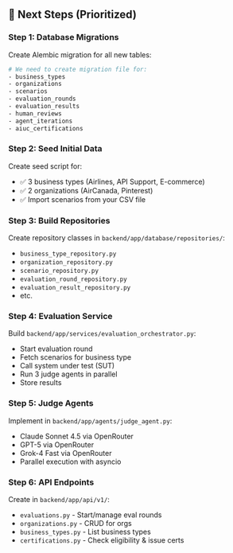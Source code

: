 ## 🎯 Next Steps (Prioritized)

### **Step 1: Database Migrations** 
Create Alembic migration for all new tables:
```bash
# We need to create migration file for:
- business_types
- organizations  
- scenarios
- evaluation_rounds
- evaluation_results
- human_reviews
- agent_iterations
- aiuc_certifications
```

### **Step 2: Seed Initial Data**
Create seed script for:
- ✅ 3 business types (Airlines, API Support, E-commerce)
- ✅ 2 organizations (AirCanada, Pinterest)
- ✅ Import scenarios from your CSV file

### **Step 3: Build Repositories**
Create repository classes in `backend/app/database/repositories/`:
- `business_type_repository.py`
- `organization_repository.py`
- `scenario_repository.py`
- `evaluation_round_repository.py`
- `evaluation_result_repository.py`
- etc.

### **Step 4: Evaluation Service** 
Build `backend/app/services/evaluation_orchestrator.py`:
- Start evaluation round
- Fetch scenarios for business type
- Call system under test (SUT)
- Run 3 judge agents in parallel
- Store results

### **Step 5: Judge Agents**
Implement in `backend/app/agents/judge_agent.py`:
- Claude Sonnet 4.5 via OpenRouter
- GPT-5 via OpenRouter
- Grok-4 Fast via OpenRouter
- Parallel execution with asyncio

### **Step 6: API Endpoints**
Create in `backend/app/api/v1/`:
- `evaluations.py` - Start/manage eval rounds
- `organizations.py` - CRUD for orgs
- `business_types.py` - List business types
- `certifications.py` - Check eligibility & issue certs
